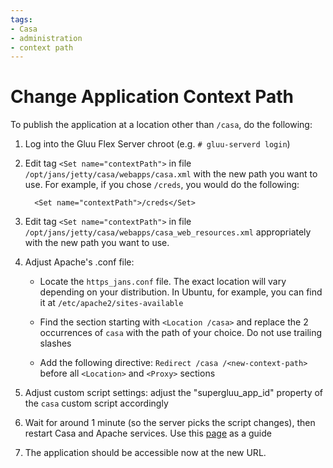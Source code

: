 ```yaml
---
tags:
- Casa
- administration
- context path
---
```


# Change Application Context Path

To publish the application at a location other than `/casa`, do the following:

1. Log into the Gluu Flex Server chroot (e.g. `# gluu-serverd login`)       
      
1. Edit tag `<Set name="contextPath">` in file `/opt/jans/jetty/casa/webapps/casa.xml` with the new path you want to use. For example, if you chose `/creds`, you would do the following:    
   
    ```  
      <Set name="contextPath">/creds</Set>     
    ```  

1. Edit tag `<Set name="contextPath">` in file `/opt/jans/jetty/casa/webapps/casa_web_resources.xml` appropriately with the new path you want to use.
    
1. Adjust Apache's .conf file:    

    - Locate the `https_jans.conf` file. The exact location will vary depending on your distribution. In Ubuntu, for example, you can find it at `/etc/apache2/sites-available`
   
    - Find the section starting with `<Location /casa>` and replace the 2 occurrences of `casa` with the path of your choice. Do not use trailing slashes   

    - Add the following directive: `Redirect /casa /<new-context-path>` before all `<Location>` and `<Proxy>` sections

1. Adjust custom script settings: adjust the "supergluu_app_id" property of the `casa` custom script accordingly

1. Wait for around 1 minute (so the server picks the script changes), then restart Casa and Apache services. Use this [page](../../admin/vm-ops/restarting-services.md) as a guide

1. The application should be accessible now at the new URL.
